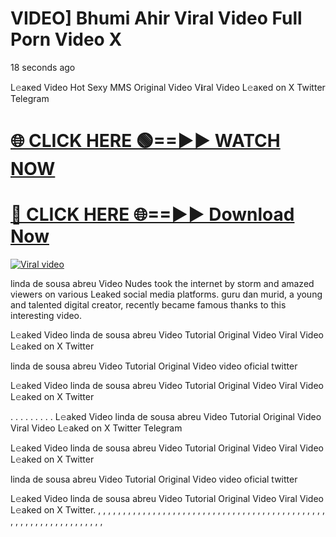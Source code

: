 # VIDEO] Bhumi Ahir Viral Video Full Porn Video X



18 seconds ago


L𝚎aᴋed Video Hot Sexy MMS Original Video V𝐢ral Video L𝚎aᴋed on X Twitter Telegram


<h1><a href="https://sports-cola-tv.blogspot.com/2025/01/gg.html" rel="nofollow">🌐 CLICK HERE 🟢==►► WATCH NOW</a></h1>


<h1><a href="https://sports-cola-tv.blogspot.com/2025/01/gg.html" rel="nofollow"> 🔴 CLICK HERE 🌐==►► Download Now</a></h1>


<p><a href="https://sports-cola-tv.blogspot.com/2025/01/gg.html" rel="nofollow"><img src="https://github.com/user-attachments/assets/76c81ced-640b-4c59-8c73-fa76e07499b2" alt="Viral video"></a></p>




linda de sousa abreu Video Nudes took the internet by storm and amazed viewers on various Leaked social media platforms. guru dan murid, a young and talented digital creator, recently became famous thanks to this interesting video.

L𝚎aked Video linda de sousa abreu Video Tutorial Original Video Viral Video L𝚎aked on X Twitter

linda de sousa abreu Video Tutorial Original Video video oficial twitter

L𝚎aked Video linda de sousa abreu Video Tutorial Original Video Viral Video L𝚎aked on X Twitter

. . . . . . . . . L𝚎aked Video linda de sousa abreu Video Tutorial Original Video Viral Video L𝚎aked on X Twitter Telegram

L𝚎aked Video linda de sousa abreu Video Tutorial Original Video Viral Video L𝚎aked on X Twitter

linda de sousa abreu Video Tutorial Original Video video oficial twitter

L𝚎aked Video linda de sousa abreu Video Tutorial Original Video Viral Video L𝚎aked on X Twitter. , , , , , , , , , , , , , , , , , , , , , , , , , , , , , , , , , , , , , , , , , , , , , , , , , , , , , , , , , , , , , , , , ,


